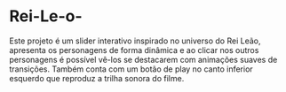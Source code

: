 # Rei-Le-o-
Este projeto é um slider interativo inspirado no universo do Rei Leão, apresenta os personagens de forma dinâmica e ao clicar nos outros personagens é possível vê-los se destacarem com animações suaves de transições. Também conta com um botão de play no canto inferior esquerdo que reproduz a trilha sonora do filme.
